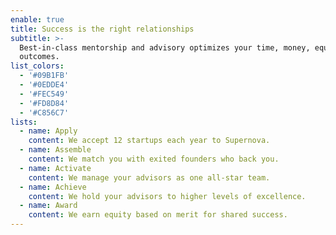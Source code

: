 ```yaml
---
enable: true
title: Success is the right relationships
subtitle: >-
  Best-in-class mentorship and advisory optimizes your time, money, equity and
  outcomes.
list_colors:
  - '#09B1FB'
  - '#0EDDE4'
  - '#FEC549'
  - '#FD8D84'
  - '#C856C7'
lists:
  - name: Apply
    content: We accept 12 startups each year to Supernova.
  - name: Assemble
    content: We match you with exited founders who back you.
  - name: Activate
    content: We manage your advisors as one all-star team.
  - name: Achieve
    content: We hold your advisors to higher levels of excellence.
  - name: Award
    content: We earn equity based on merit for shared success.
---
```


